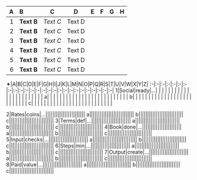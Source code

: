 A   | B   | C   | D   | E | F | G | H |
-------:|:-------|:------:|-----|-|-|-|-|
1|__Text B__| *Text C*|Text D| | | | |
2|__Text B__| *Text C*|Text D| | | | |
3|__Text B__| *Text C*|Text D| | | | |
4|__Text B__| *Text C*|Text D| | | | |
5|__Text B__| *Text C*|Text D| | | | |
6|__Text B__| *Text C*|Text D| | | | |

✦|A|B|C|D|E|F|G|H|I|J|K|L|M|N|O|P|Q|R|S|T|U|V|W|X|Y|Z|
:-|:-|:-|:-|:-|:-|:-|:-|:-|:-|:-|:-|:-|:-|:-|:-|:-|:-|:-|:-|:-|:-|:-|:-|:-|:-|
1|Social|ready|...| | | | | | | | | | | | | | | | | | | | | | |
a| | | | | | | | | | | | | | | | | | | | | | | | | |
b| | | | | | | | | | | | | | | | | | | | | | | | | |
c| | | | | | | | | | | | | | | | | | | | | | | | | |

2|Rates|coins|...|||||||||||||||||||||||
a||||||||||||||||||||||||||
b||||||||||||||||||||||||||
c||||||||||||||||||||||||||
3|Terms|def|...|||||||||||||||||||||||
a||||||||||||||||||||||||||
b||||||||||||||||||||||||||
c||||||||||||||||||||||||||
4|Book|done|...|||||||||||||||||||||||
a||||||||||||||||||||||||||
b||||||||||||||||||||||||||
c||||||||||||||||||||||||||
5|Input|checks|...|||||||||||||||||||||||
a||||||||||||||||||||||||||
b||||||||||||||||||||||||||
c||||||||||||||||||||||||||
6|Steps|min|...|||||||||||||||||||||||
a||||||||||||||||||||||||||
b||||||||||||||||||||||||||
c||||||||||||||||||||||||||
7|Output|create|...|||||||||||||||||||||||
a||||||||||||||||||||||||||
b||||||||||||||||||||||||||
c||||||||||||||||||||||||||
8|Paid|value|...|||||||||||||||||||||||
a||||||||||||||||||||||||||
b||||||||||||||||||||||||||
c||||||||||||||||||||||||||